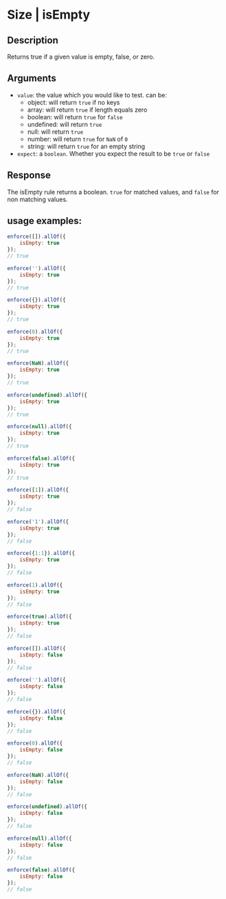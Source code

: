 # Size | isEmpty

## Description
Returns true if a given value is empty, false, or zero.

## Arguments
* `value`: the value which you would like to test. can be:
     * object: will return `true` if no keys
     * array: will return `true` if length equals zero
     * boolean: will return `true` for `false`
     * undefined: will return `true`
     * null: will return `true`
     * number: will return `true` for `NaN` of `0`
     * string: will return `true` for an empty string
* `expect`: a `boolean`. Whether you expect the result to be `true` or `false`

## Response
The isEmpty rule returns a boolean. `true` for matched values, and `false` for non matching values.

## usage examples:

```js
enforce([]).allOf({
    isEmpty: true
});
// true
```

```js
enforce('').allOf({
    isEmpty: true
});
// true
```

```js
enforce({}).allOf({
    isEmpty: true
});
// true
```

```js
enforce(0).allOf({
    isEmpty: true
});
// true
```

```js
enforce(NaN).allOf({
    isEmpty: true
});
// true
```

```js
enforce(undefined).allOf({
    isEmpty: true
});
// true
```

```js
enforce(null).allOf({
    isEmpty: true
});
// true
```

```js
enforce(false).allOf({
    isEmpty: true
});
// true
```

```js
enforce([1]).allOf({
    isEmpty: true
});
// false
```

```js
enforce('1').allOf({
    isEmpty: true
});
// false
```

```js
enforce({1:1}).allOf({
    isEmpty: true
});
// false
```

```js
enforce(1).allOf({
    isEmpty: true
});
// false
```

```js
enforce(true).allOf({
    isEmpty: true
});
// false
```

```js
enforce([]).allOf({
    isEmpty: false
});
// false
```

```js
enforce('').allOf({
    isEmpty: false
});
// false
```

```js
enforce({}).allOf({
    isEmpty: false
});
// false
```

```js
enforce(0).allOf({
    isEmpty: false
});
// false
```

```js
enforce(NaN).allOf({
    isEmpty: false
});
// false
```

```js
enforce(undefined).allOf({
    isEmpty: false
});
// false
```

```js
enforce(null).allOf({
    isEmpty: false
});
// false
```

```js
enforce(false).allOf({
    isEmpty: false
});
// false
```